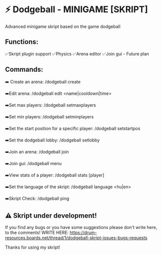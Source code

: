 # ⚡ Dodgeball - MINIGAME  [SKRIPT]
Advanced minigame skript based on the game dodgeball

## Functions:
✅Skript plugin support
✅Physics
✅Arena editor
✅Join gui - Future plan

## Commands:
➡️ Create an arena: /dodgeball create <arena>

➡️Edit arena: /dodgeball edit <arena> <name|cooldown|time> <value>

➡️Set max players: /dodgeball setmaxplayers <arena> <number>

➡️Set min players: /dodgeball setminplayers <arena> <number>

➡️Set the start position for a specific player: /dodgeball setstartpos <arena> <playernumber>

➡️Set the dodgeball lobby: /dodgeball setlobby

➡️Join an arena: /dodgeball join <arena>

➡️Join gui: /dodgeball menu

➡️View stats of a player: /dodgeball stats [player]

➡️Set the language of the skript: /dodgeball language <hu|en>

➡️Skript Check: /dodgeball ping

## ⚠️ Skript under development!
If you find any bugs or you have some suggestions please don't write here, to the comments!
WRITE HERE: https://drum-resources.boards.net/thread/1/dodgeball-skript-issues-bugs-requests


Thanks for using my skript!
